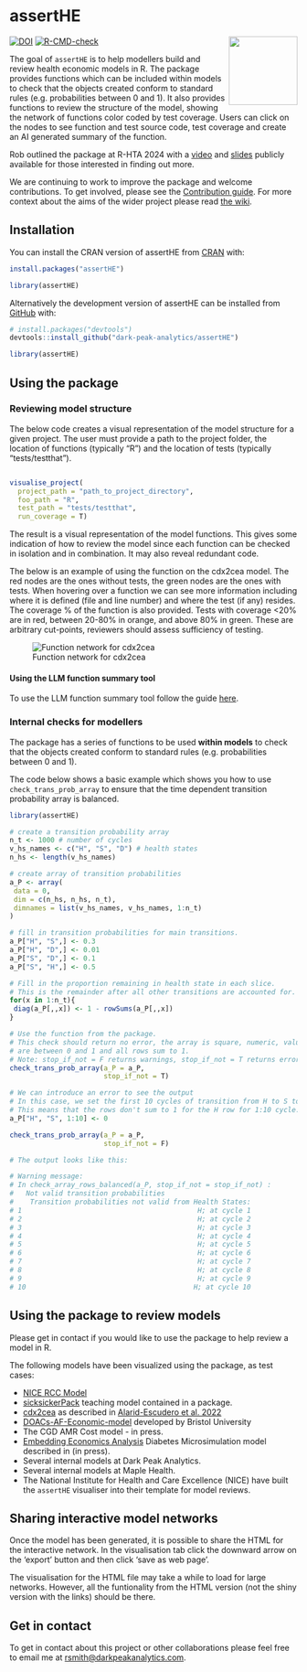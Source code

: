 
<!-- README.md is generated from README.Rmd. Please edit that file 
You'll still need to render `README.Rmd` regularly, to keep `README.md` up-to-date. `devtools::build_readme()` is handy for this. 
-->

# assertHE

<div class="logos">

<img src="https://github.com/dark-peak-analytics/darkpeak/blob/main/man/figures/logo_concise.PNG?raw=true" width="120px" align="right">

</div>

<!-- badges: start -->

[![DOI](https://zenodo.org/badge/DOI/10.5281/zenodo.13969179.svg)](https://doi.org/10.5281/zenodo.13969179)
[![R-CMD-check](https://github.com/dark-peak-analytics/assertHE/actions/workflows/R-CMD-check.yaml/badge.svg)](https://github.com/dark-peak-analytics/assertHE/actions/workflows/R-CMD-check.yaml)

<!-- badges: end -->

The goal of `assertHE` is to help modellers build and review health
economic models in R. The package provides functions which can be
included within models to check that the objects created conform to
standard rules (e.g. probabilities between 0 and 1). It also provides
functions to review the structure of the model, showing the network of
functions color coded by test coverage. Users can click on the nodes to
see function and test source code, test coverage and create an AI
generated summary of the function.

Rob outlined the package at R-HTA 2024 with a
[video](https://www.youtube.com/watch?v=wr8-w-6QGno) and
[slides](https://github.com/RobertASmith/talks/blob/master/RHTA24-assertHE%20(1).pdf)
publicly available for those interested in finding out more.

We are continuing to work to improve the package and welcome
contributions. To get involved, please see the [Contribution
guide](https://github.com/dark-peak-analytics/assertHE/blob/main/CONTRIBUTING.md).
For more context about the aims of the wider project please read [the
wiki](https://github.com/dark-peak-analytics/assertHE/wiki/assertHE:-an-R-package-to-improve-quality-assurance-of-health-economic-models).

## Installation

You can install the CRAN version of assertHE from
[CRAN](https://CRAN.R-project.org) with:

``` r
install.packages("assertHE")

library(assertHE)
```

Alternatively the development version of assertHE can be installed from
[GitHub](https://github.com/) with:

``` r
# install.packages("devtools")
devtools::install_github("dark-peak-analytics/assertHE")

library(assertHE)
```

## Using the package

### Reviewing model structure

The below code creates a visual representation of the model structure
for a given project. The user must provide a path to the project folder,
the location of functions (typically “R”) and the location of tests
(typically “tests/testthat”).

``` r

visualise_project(
  project_path = "path_to_project_directory",
  foo_path = "R",
  test_path = "tests/testthat",
  run_coverage = T)
```

The result is a visual representation of the model functions. This gives
some indication of how to review the model since each function can be
checked in isolation and in combination. It may also reveal redundant
code.

The below is an example of using the function on the cdx2cea model. The
red nodes are the ones without tests, the green nodes are the ones with
tests. When hovering over a function we can see more information
including where it is defined (file and line number) and where the test
(if any) resides. The coverage % of the function is also provided. Tests
with coverage \<20% are in red, between 20-80% in orange, and above 80%
in green. These are arbitrary cut-points, reviewers should assess
sufficiency of testing.

<figure>
<img
src="https://github.com/dark-peak-analytics/assertHE/assets/41961614/0d330730-1e0b-40d9-b18b-b2ee14511cb6"
alt="Function network for cdx2cea" />
<figcaption aria-hidden="true">Function network for cdx2cea</figcaption>
</figure>

#### Using the LLM function summary tool

To use the LLM function summary tool follow the guide
[here](https://github.com/dark-peak-analytics/assertHE/wiki/Using-the-LLM-functionality-in-assertHE).

### Internal checks for modellers

The package has a series of functions to be used **within models** to
check that the objects created conform to standard rules
(e.g. probabilities between 0 and 1).

The code below shows a basic example which shows you how to use
`check_trans_prob_array` to ensure that the time dependent transition
probability array is balanced.

``` r
library(assertHE)

# create a transition probability array
n_t <- 1000 # number of cycles
v_hs_names <- c("H", "S", "D") # health states
n_hs <- length(v_hs_names)

# create array of transition probabilities
a_P <- array(
 data = 0,
 dim = c(n_hs, n_hs, n_t),
 dimnames = list(v_hs_names, v_hs_names, 1:n_t)
)

# fill in transition probabilities for main transitions.
a_P["H", "S",] <- 0.3
a_P["H", "D",] <- 0.01
a_P["S", "D",] <- 0.1
a_P["S", "H",] <- 0.5

# Fill in the proportion remaining in health state in each slice.
# This is the remainder after all other transitions are accounted for.
for(x in 1:n_t){
 diag(a_P[,,x]) <- 1 - rowSums(a_P[,,x])
}

# Use the function from the package.
# This check should return no error, the array is square, numeric, values 
# are between 0 and 1 and all rows sum to 1.
# Note: stop_if_not = F returns warnings, stop_if_not = T returns errors.
check_trans_prob_array(a_P = a_P, 
                       stop_if_not = T)

# We can introduce an error to see the output
# In this case, we set the first 10 cycles of transition from H to S to 0.
# This means that the rows don't sum to 1 for the H row for 1:10 cycle.
a_P["H", "S", 1:10] <- 0

check_trans_prob_array(a_P = a_P, 
                       stop_if_not = F)

# The output looks like this:

# Warning message:
# In check_array_rows_balanced(a_P, stop_if_not = stop_if_not) :
#   Not valid transition probabilities
#    Transition probabilities not valid from Health States:
# 1                                           H; at cycle 1
# 2                                           H; at cycle 2
# 3                                           H; at cycle 3
# 4                                           H; at cycle 4
# 5                                           H; at cycle 5
# 6                                           H; at cycle 6
# 7                                           H; at cycle 7
# 8                                           H; at cycle 8
# 9                                           H; at cycle 9
# 10                                         H; at cycle 10
```

## Using the package to review models

Please get in contact if you would like to use the package to help
review a model in R.

The following models have been visualized using the package, as test
cases:  

- [NICE RCC Model](https://github.com/nice-digital/NICE-model-repo)  
- [sicksickerPack](https://github.com/dark-peak-analytics/sicksickerPack)
  teaching model contained in a package.  
- [cdx2cea](https://github.com/feralaes/cdx2cea) as described in
  [Alarid-Escudero et
  al. 2022](https://doi.org/10.1016/j.jval.2021.07.019)  
- [DOACs-AF-Economic-model](https://github.com/Bogdasayen/DOACs-AF-Economic-model)
  developed by Bristol University  
- The CGD AMR Cost model - in press.  
- [Embedding Economics
  Analysis](https://github.com/DanPollardSheff/Embedding-Economic-Analysis)
  Diabetes Microsimulation model described in (in press).  
- Several internal models at Dark Peak Analytics.  
- Several internal models at Maple Health.  
- The National Institute for Health and Care Excellence (NICE) have
  built the `assertHE` visualiser into their template for model reviews.

## Sharing interactive model networks

Once the model has been generated, it is possible to share the HTML for
the interactive network. In the visualisation tab click the downward
arrow on the ‘export’ button and then click ‘save as web page’.

The visualisation for the HTML file may take a while to load for large
networks. However, all the funtionality from the HTML version (not the
shiny version with the links) should be there.

## Get in contact

To get in contact about this project or other collaborations please feel
free to email me at <rsmith@darkpeakanalytics.com>.
